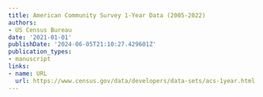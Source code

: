 ```yaml
---
title: American Community Survey 1-Year Data (2005-2022)
authors:
- US Census Bureau
date: '2021-01-01'
publishDate: '2024-06-05T21:10:27.429601Z'
publication_types:
- manuscript
links:
- name: URL
  url: https://www.census.gov/data/developers/data-sets/acs-1year.html
---
```

